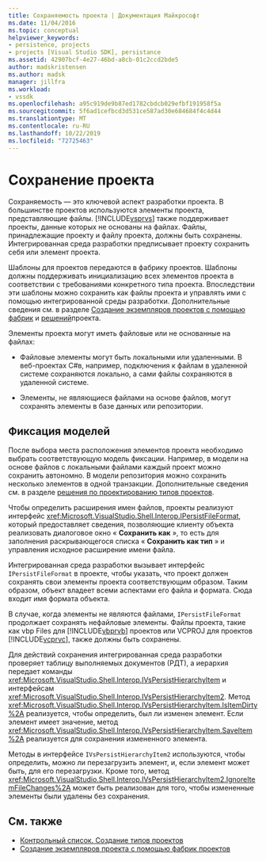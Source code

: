 ```yaml
---
title: Сохраняемость проекта | Документация Майкрософт
ms.date: 11/04/2016
ms.topic: conceptual
helpviewer_keywords:
- persistence, projects
- projects [Visual Studio SDK], persistance
ms.assetid: 42907bcf-4e27-46bd-a8cb-01c2ccd2bde5
author: madskristensen
ms.author: madsk
manager: jillfra
ms.workload:
- vssdk
ms.openlocfilehash: a95c919de9b87ed1782cbdcb029efbf191958f5a
ms.sourcegitcommit: 5f6ad1cefbcd3d531ce587ad30e684684f4c4d44
ms.translationtype: MT
ms.contentlocale: ru-RU
ms.lasthandoff: 10/22/2019
ms.locfileid: "72725463"
---
```

# <a name="project-persistence"></a>Сохранение проекта
Сохраняемость — это ключевой аспект разработки проекта. В большинстве проектов используются элементы проекта, представляющие файлы.  [!INCLUDE[vsprvs](../../code-quality/includes/vsprvs_md.md)] также поддерживает проекты, данные которых не основаны на файлах. Файлы, принадлежащие проекту и файлу проекта, должны быть сохранены. Интегрированная среда разработки предписывает проекту сохранить себя или элемент проекта.

 Шаблоны для проектов передаются в фабрику проектов. Шаблоны должны поддерживать инициализацию всех элементов проекта в соответствии с требованиями конкретного типа проекта. Впоследствии эти шаблоны можно сохранить как файлы проекта и управлять ими с помощью интегрированной среды разработки. Дополнительные сведения см. в разделе [Создание экземпляров проектов с помощью фабрик](../../extensibility/internals/creating-project-instances-by-using-project-factories.md) и [решений](../../extensibility/internals/solutions-overview.md)проекта.

 Элементы проекта могут иметь файловые или не основанные на файлах:

- Файловые элементы могут быть локальными или удаленными. В веб-проектах C#в, например, подключения к файлам в удаленной системе сохраняются локально, а сами файлы сохраняются в удаленной системе.

- Элементы, не являющиеся файлами на основе файлов, могут сохранять элементы в базе данных или репозитории.

## <a name="commit-models"></a>Фиксация моделей
 После выбора места расположения элементов проекта необходимо выбрать соответствующую модель фиксации. Например, в модели на основе файлов с локальными файлами каждый проект можно сохранить автономно. В модели репозитория можно сохранить несколько элементов в одной транзакции. Дополнительные сведения см. в разделе [решения по проектированию типов проектов](../../extensibility/internals/project-type-design-decisions.md).

 Чтобы определить расширения имен файлов, проекты реализуют интерфейс <xref:Microsoft.VisualStudio.Shell.Interop.IPersistFileFormat>, который предоставляет сведения, позволяющие клиенту объекта реализовать диалоговое окно « **Сохранить как** », то есть для заполнения раскрывающегося списка « **Сохранить как тип** » и управления исходное расширение имени файла.

 Интегрированная среда разработки вызывает интерфейс `IPersistFileFormat` в проекте, чтобы указать, что проект должен сохранять свои элементы проекта соответствующим образом. Таким образом, объект владеет всеми аспектами его файла и формата. Сюда входит имя формата объекта.

 В случае, когда элементы не являются файлами, `IPersistFileFormat` продолжает сохранять нефайловые элементы. Файлы проекта, такие как vbp Files для [!INCLUDE[vbprvb](../../code-quality/includes/vbprvb_md.md)] проектов или VCPROJ для проектов [!INCLUDE[vcprvc](../../code-quality/includes/vcprvc_md.md)], также должны быть сохранены.

 Для действий сохранения интегрированная среда разработки проверяет таблицу выполняемых документов (РДТ), а иерархия передает команды <xref:Microsoft.VisualStudio.Shell.Interop.IVsPersistHierarchyItem> и интерфейсам <xref:Microsoft.VisualStudio.Shell.Interop.IVsPersistHierarchyItem2>. Метод <xref:Microsoft.VisualStudio.Shell.Interop.IVsPersistHierarchyItem.IsItemDirty%2A> реализуется, чтобы определить, был ли изменен элемент. Если элемент имеет значение, метод <xref:Microsoft.VisualStudio.Shell.Interop.IVsPersistHierarchyItem.SaveItem%2A> реализуется для сохранения измененного элемента.

 Методы в интерфейсе `IVsPersistHierarchyItem2` используются, чтобы определить, можно ли перезагрузить элемент, и, если элемент может быть, для его перезагрузки. Кроме того, метод <xref:Microsoft.VisualStudio.Shell.Interop.IVsPersistHierarchyItem2.IgnoreItemFileChanges%2A> может быть реализован для того, чтобы измененные элементы были удалены без сохранения.

## <a name="see-also"></a>См. также
- [Контрольный список. Создание типов проектов](../../extensibility/internals/checklist-creating-new-project-types.md)
- [Создание экземпляров проекта с помощью фабрик проектов](../../extensibility/internals/creating-project-instances-by-using-project-factories.md)